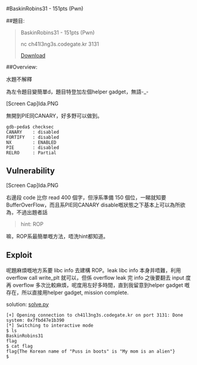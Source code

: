 #BaskinRobins31 - 151pts (Pwn)

##題目:

>BaskinRobins31 - 151pts (Pwn)
>
>nc ch41l3ng3s.codegate.kr 3131
>
>[Download](BaskinRobins31)


##Overview:

水題不解釋

為左令題目變簡單d，題目特登加左個helper gadget，無語-_-

[Screen Cap]Ida.PNG

無開到PIE同CANARY，好多野可以做到。


```
gdb-peda$ checksec
CANARY    : disabled
FORTIFY   : disabled
NX        : ENABLED
PIE       : disabled
RELRO     : Partial
```

## Vulnerability

[Screen Cap]Ida.PNG

右邊段 code 比你 read 400 個字，但淨系準備 150 個位，一睇就知要BufferOverFlow，而且系PIE同CANARY disable嘅狀態之下基本上可以為所欲為，不過出題者話

>hint: ROP

嘛，ROP系最簡單嘅方法，唔洗hint都知道。


## Exploit

呢題麻煩嘅地方系要 libc info 去建構 ROP。leak libc info 本身并唔難，利用 overflow call write_plt 就可以，但係 overflow leak 完 info 之後要翻去 input 度再 overflow 多次比較麻煩，呢度用左好多時間，直到我留意到helper gadget 嘅存在，所以直接用helper gadget, mission complete.

solution: [solve.py](solve.py)

```
[+] Opening connection to ch41l3ng3s.codegate.kr on port 3131: Done
system: 0x7fbd47e1b390
[*] Switching to interactive mode
$ ls
BaskinRobins31
flag
$ cat flag
flag{The Korean name of "Puss in boots" is "My mom is an alien"}
$  
```
